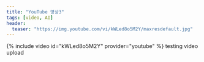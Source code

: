 ```yaml
---
title: "YouTube 영상3"
tags: [video, AI]
header:
  teaser: "https://img.youtube.com/vi/kWLed8o5M2Y/maxresdefault.jpg"
---
```

{% include video id="kWLed8o5M2Y" provider="youtube" %}
testing video upload

